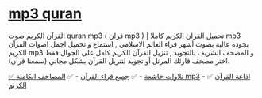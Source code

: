 # [mp3 quran](https://surahquran.com/Download-Quran-mp3.html)
<p>القرآن الكريم صوت quran mp3 ( قران mp3 ) | تحميل القران الكريم كاملا mp3 بجودة عالية بصوت أشهر قراء العالم الاسلامي , استماع و تحميل اجمل اصوات القرآن الكريم mp3 و المصحف الشريف بالتجويد , تنزيل القرآن الكريم كامل على الجوال فقط اختر مصحف قارئك المرتل أو تجويد لتنزيل القرآن بشكل مجاني (سمعنا قرآن). </p>
<a href=https://surahquran.com/quran-khashie.html>✅ تلاوات خاشعة</a> - ✅ <a href=https://surahquran.com/qura.html>جميع قراء القرآن</a> - ✅ <a href=https://surahquran.com/quran-mp3-full.html>المصاحف الكاملة mp3</a> - ✅ <a href=https://surahquran.com/Radio-Quran-Cairo.html>اذاعة القرآن الكريم</a>
